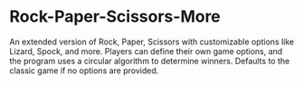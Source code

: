 # Rock-Paper-Scissors-More
An extended version of Rock, Paper, Scissors with customizable options like Lizard, Spock, and more. Players can define their own game options, and the program uses a circular algorithm to determine winners. Defaults to the classic game if no options are provided.
